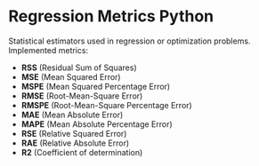 # Regression Metrics Python
 Statistical estimators used in regression or optimization problems.
 Implemented metrics:
 * **RSS** (Residual Sum of Squares)
 * **MSE** (Mean Squared Error)
 * **MSPE** (Mean Squared Percentage Error)
 * **RMSE** (Root-Mean-Square Error)
 * **RMSPE** (Root-Mean-Square Percentage Error)
 * **MAE** (Mean Absolute Error)
 * **MAPE** (Mean Absolute Percentage Error)
 * **RSE** (Relative Squared Error)
 * **RAE** (Relative Absolute Error)
 * **R2** (Coefficient of determination)
